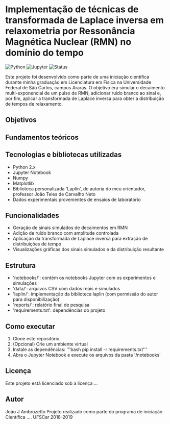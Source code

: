 # Implementação de técnicas de transformada de Laplace inversa em relaxometria por Ressonância Magnética Nuclear (RMN) no domínio do tempo

![Python](https://img.shields.io/badge/python-3.10-blue)
![Jupyter](https://img.shields.io/badge/Jupyter-Notebook-orange)
![Status](https://img.shields.io/badge/status-completo-green)


Este projeto foi desenvolvido como parte de uma iniciação científica durante minha graduação em Licenciatura em Física na Universidade Federal de São Carlos, campus Araras. O objetivo era simular o decaimento multi-exponencial de um pulso de RMN, adicionar ruído branco ao sinal e, por fim, aplicar a transformada de Laplace inversa para obter a distribuição de tempos de relaxamento.

## Objetivos

## Fundamentos teóricos

## Tecnologias e bibliotecas utilizadas

- Python 2.x
- Jupyter Notebook
- Numpy
- Matplotlib
- Biblioteca personalizada 'Laplin', de autoria do meu orientador, professor João Teles de Carvalho Neto
- Dados experimentais provenientes de ensaios de laboratório

## Funcionalidades

- Geração de sinais simulados de decaimentos em RMN
- Adição de ruído branco com amplitude controlada
- Aplicação da transformada de Laplace inversa para extração de distribuições de tempo
- Visualizações gráficas dos sinais simulados e da distribuição resultante

## Estrutura

- 'notebooks/': contém os notebooks Jupyter com os experimentos e simulações
- 'data/': arquivos CSV com dados reais e simulados
- 'laplin/': implementação da biblioteca laplin (com permissão do autor para disponibilização)
- 'reports/': relatório final de pesquisa
- 'requirements.txt': dependências do projeto

## Como executar

1. Clone este repositório
2. (Opcional) Crie um ambiente virtual
3. Instale as dependências:
   '''bash
   pip install -r requirements.txt'''
4. Abra o Jupyter Notebook e execute os arquivos da pasta '/notebooks'

## Licença

Este projeto está licenciado sob a licença ...

## Autor

João J Ambrozetto
Projeto realizado como parte do programa de iniciação Científica .... UFSCar 2018-2019
